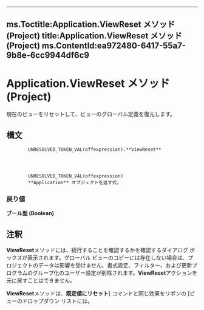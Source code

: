 

---
ms.Toctitle:Application.ViewReset メソッド (Project)
title:Application.ViewReset メソッド (Project)
ms.ContentId:ea972480-6417-55a7-9b8e-6cc9944df6c9
---
# Application.ViewReset メソッド (Project)




現在のビューをリセットして、ビューのグローバル定義を復元します。

## 構文

            UNRESOLVED_TOKEN_VAL(offexpression).**ViewReset**




            UNRESOLVED_TOKEN_VAL(offexpression)
            **Application** オブジェクトを返す式。

### 戻り値
**ブール型 (Boolean)**





## 注釈
**ViewReset**メソッドには、続行することを確認するかを確認するダイアログ ボックスが表示されます。グローバル ビューのコピーには存在しない場合は、プロジェクトのデータは影響を受けません、書式設定、フィルター、および更新プログラムのグループ化のユーザー設定が削除されます。**ViewReset**アクションを元に戻すことはできません。



**ViewReset**メソッドは、**既定値にリセット**] コマンドと同じ効果をリボンの [ビューのドロップダウン リストには。




